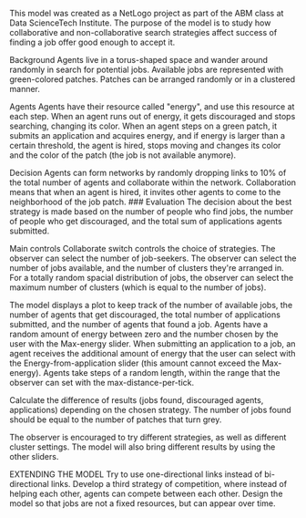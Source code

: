 This model was created as a NetLogo project as part of the ABM class at Data ScienceTech Institute. 
The purpose of the model is to study how collaborative and non-collaborative search strategies affect success of finding a job offer good enough to accept it.
 
 
Background Agents live in a torus-shaped space and wander around randomly in search for potential jobs. Available jobs are represented with green-colored patches. Patches can be arranged randomly or in a clustered manner. 
  
  
Agents Agents have their resource called "energy", and use this resource at each step. When an agent runs out of energy, it gets discouraged and stops searching, changing its color. When an agent steps on a green patch, it submits an application and acquires energy, and if energy is larger than a certain threshold, the agent is hired, stops moving and changes its color and the color of the patch (the job is not available anymore).
  
  
Decision Agents can form networks by randomly dropping links to 10% of the total number of agents and collaborate within the network. Collaboration means that when an agent is hired, it invites other agents to come to the neighborhood of the job patch. ### Evaluation The decision about the best strategy is made based on the number of people who find jobs, the number of people who get discouraged, and the total sum of applications agents submitted.
  
  
Main controls Collaborate switch controls the choice of strategies. The observer can select the number of job-seekers. The observer can select the number of jobs available, and the number of clusters they're arranged in. For a totally random spacial distribution of jobs, the observer can select the maximum number of clusters (which is equal to the number of jobs).
   
   
The model displays a plot to keep track of the number of available jobs, the number of agents that get discouraged, the total number of applications submitted, and the number of agents that found a job. 
Agents have a random amount of energy between zero and the number chosen by the user with the Max-energy slider. When submitting an application to a job, an agent receives the additional amount of energy that the user can select with the Energy-from-application slider (this amount cannot exceed the Max-energy). Agents take steps of a random length, within the range that the observer can set with the max-distance-per-tick.
   
   
Calculate the difference of results (jobs found, discouraged agents, applications) depending on the chosen strategy. The number of jobs found should be equal to the number of patches that turn grey.
    
    
The observer is encouraged to try different strategies, as well as different cluster settings. The model will also bring different results by using the other sliders.
    
    
EXTENDING THE MODEL Try to use one-directional links instead of bi-directional links. Develop a third strategy of competition, where instead of helping each other, agents can compete between each other. Design the model so that jobs are not a fixed resources, but can appear over time.
